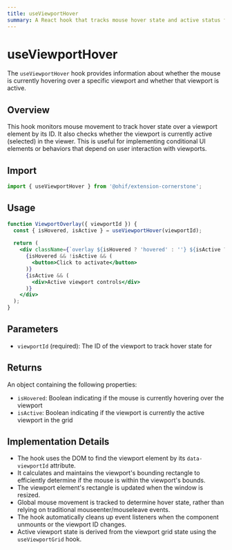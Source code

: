 ```yaml
---
title: useViewportHover
summary: A React hook that tracks mouse hover state and active status for a specific viewport.
---
```


# useViewportHover

The `useViewportHover` hook provides information about whether the mouse is currently hovering over a specific viewport and whether that viewport is active.

## Overview

This hook monitors mouse movement to track hover state over a viewport element by its ID. It also checks whether the viewport is currently active (selected) in the viewer. This is useful for implementing conditional UI elements or behaviors that depend on user interaction with viewports.

## Import

```js
import { useViewportHover } from '@ohif/extension-cornerstone';
```

## Usage

```jsx
function ViewportOverlay({ viewportId }) {
  const { isHovered, isActive } = useViewportHover(viewportId);
  
  return (
    <div className={`overlay ${isHovered ? 'hovered' : ''} ${isActive ? 'active' : ''}`}>
      {isHovered && !isActive && (
        <button>Click to activate</button>
      )}
      {isActive && (
        <div>Active viewport controls</div>
      )}
    </div>
  );
}
```

## Parameters

- `viewportId` (required): The ID of the viewport to track hover state for

## Returns

An object containing the following properties:

- `isHovered`: Boolean indicating if the mouse is currently hovering over the viewport
- `isActive`: Boolean indicating if the viewport is currently the active viewport in the grid

## Implementation Details

- The hook uses the DOM to find the viewport element by its `data-viewportId` attribute.
- It calculates and maintains the viewport's bounding rectangle to efficiently determine if the mouse is within the viewport's bounds.
- The viewport element's rectangle is updated when the window is resized.
- Global mouse movement is tracked to determine hover state, rather than relying on traditional mouseenter/mouseleave events.
- The hook automatically cleans up event listeners when the component unmounts or the viewport ID changes.
- Active viewport state is derived from the viewport grid state using the `useViewportGrid` hook.